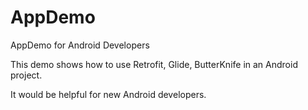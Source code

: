 # AppDemo
AppDemo for Android Developers

This demo shows how to use Retrofit, Glide, ButterKnife in an Android project.

It would be helpful for new Android developers.
